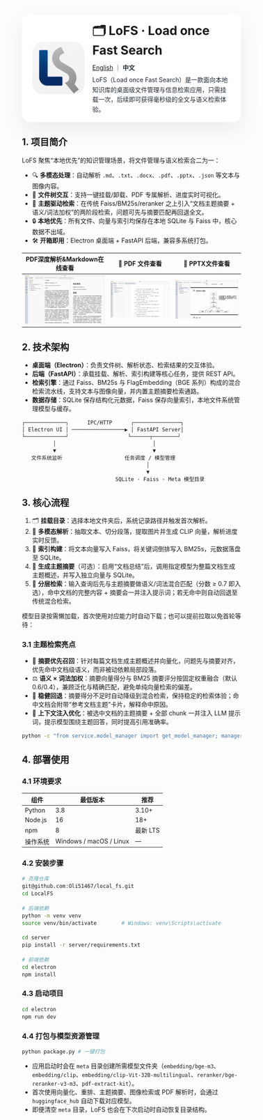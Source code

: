<div style="display:flex; align-items:center; gap:18px; padding:18px 24px; background:#ffffff; border-radius:18px; box-shadow:0 18px 46px rgba(15,23,42,0.08);">
  <div style="flex:0 0 120px;">
    <img src="electron/dist/assets/logo.png" alt="LoFS Logo" width="120" style="display:block; border-radius:24px;">
  </div>
  <div style="flex:1;">
    <h1 style="margin:0 0 12px 0;">🗂️ LoFS · Load once Fast Search</h1>
    <div style="font-size:14px; line-height:1.6; color:#475467;">
      <p style="margin:0 0 6px 0; color:#1f2933;">
        <a href="README_EN.md">English</a> ｜ <strong>中文</strong>
      </p>
      <p style="margin:0; color:#1f2933;">
        LoFS（Load once Fast Search）是一款面向本地知识库的桌面级文件管理与信息检索应用，只需挂载一次，后续即可获得毫秒级的全文与语义检索体验。
      </p>
    </div>
  </div>
</div>

## 1. 项目简介
LoFS 聚焦“本地优先”的知识管理场景，将文件管理与语义检索合二为一：
- 🔍 **多模态处理**：自动解析 `.md`、`.txt`、`.docx`、`.pdf`、`.pptx`、`.json` 等文本与图像内容。
- 📁 **文件树交互**：支持一键挂载/卸载、PDF 专属解析、进度实时可视化。
- 🧠 **主题驱动检索**：在传统 Faiss/BM25s/reranker 之上引入“文档主题摘要 + 语义/词法加权”的两阶段检索，问题可先与摘要匹配再回退全文。
- 🔒 **本地优先**：所有文件、向量与索引均保存在本地 SQLite 与 Faiss 中，核心数据不出域。
- 🛠️ **开箱即用**：Electron 桌面端 + FastAPI 后端，兼容多系统打包。

| PDF深度解析&Markdown在线查看 | 📑 PDF 文件查看 | 🔎 PPTX文件查看 |
|:--:|:--:|:--:|
| ![extract](img/pdf_extract.png) | ![PDF](img/pdf_viewer.png) | ![PPT](img/ppt_viewer.png) |

## 2. 技术架构
- **桌面端（Electron）**：负责文件树、解析状态、检索结果的交互体验。
- **后端（FastAPI）**：承载挂载、解析、索引构建等核心任务，提供 REST API。
- **检索引擎**：通过 Faiss、BM25s 与 FlagEmbedding（BGE 系列）构成的混合检索流水线，支持文本与图像向量，并内置主题摘要检索通路。
- **数据存储**：SQLite 保存结构化元数据，Faiss 保存向量索引，本地文件系统管理模型与缓存。

```text
┌─────────────┐      IPC/HTTP      ┌───────────────┐
│ Electron UI │ ─────────────────▶ │ FastAPI Server│
└─────────────┘                   └──────┬────────┘
          │                               │
          ▼                               ▼
   文件系统监听                    任务调度 / 模型管理
                                        │
                                        ▼
                              SQLite · Faiss · Meta 模型目录
```

## 3. 核心流程
1. 🗂️ **挂载目录**：选择本地文件夹后，系统记录路径并触发首次解析。
2. 📄 **多模态解析**：抽取文本、切分段落，提取图片并生成 CLIP 向量，解析进度实时反馈。
3. 🧮 **索引构建**：将文本向量写入 Faiss，将关键词倒排写入 BM25s，元数据落盘至 SQLite。
4. 🧾 **生成主题摘要**（可选）：启用“文档总结”后，调用指定模型为整篇文档生成主题概述，并写入独立向量与 SQLite。
5. 🔎 **分层检索**：输入查询后先与主题摘要做语义/词法混合匹配（分数 ≥ 0.7 即入选），命中文档的完整内容 + 摘要会一并注入提示词；若无命中则自动回退至传统混合检索。

模型目录按需懒加载，首次使用对应能力时自动下载；也可以提前拉取以免首轮等待：

### 3.1 主题检索亮点
- 🎯 **摘要优先召回**：针对每篇文档生成主题概述并向量化，问题先与摘要对齐，优先命中文档级语义，而非被动依赖局部段落。
- ⚖️ **语义 × 词法加权**：摘要向量得分与 BM25 摘要评分按固定权重融合（默认 0.6/0.4），兼顾泛化与精确匹配，避免单纯向量检索的偏差。
- 🔁 **稳健回退**：摘要得分不足时自动降级到混合检索，保持稳定的检索体验；命中文档会附带“参考文档主题”卡片，解释命中原因。
- 🧩 **上下文注入优化**：被选中文档的主题摘要 + 全部 chunk 一并注入 LLM 提示词，提示模型围绕主题回答，同时提高引用准确率。

```bash
python -c "from service.model_manager import get_model_manager; manager = get_model_manager(); [manager.get_model_path(key) for key in ('bge_m3', 'bge_reranker_v2_m3', 'clip_vit_b_32', 'clip_vit_b_32_multilingual', 'pdf_extract_kit')]"
```

## 4. 部署使用
### 4.1 环境要求
| 组件 | 最低版本 | 推荐 |
| --- | --- | --- |
| Python | 3.8 | 3.10+ |
| Node.js | 16 | 18+ |
| npm | 8 | 最新 LTS |
| 操作系统 | Windows / macOS / Linux | — |

### 4.2 安装步骤
```bash
# 克隆仓库
git@github.com:Oli51467/local_fs.git
cd LocalFS

# 后端依赖
python -m venv venv
source venv/bin/activate        # Windows: venv\Scripts\activate

cd server
pip install -r server/requirements.txt

# 前端依赖
cd electron
npm install
```

### 4.3 启动项目
```bash
cd electron
npm run dev
```

### 4.4 打包与模型资源管理
```bash
python package.py # 一键打包
```

- 应用启动时会在 `meta` 目录创建所需模型文件夹（`embedding/bge-m3`、`embedding/clip`、`embedding/clip-Vit-32B-multilingual`、`reranker/bge-reranker-v3-m3`、`pdf-extract-kit`）。
- 首次使用向量化、重排、主题摘要、图像检索或 PDF 解析时，会通过 `huggingface_hub` 自动下载对应模型。
- 即便清空 `meta` 目录，LoFS 也会在下次启动时自动恢复目录结构。
